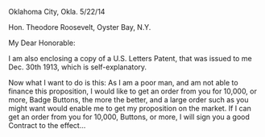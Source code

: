 Oklahoma City, Okla.
5/22/14

Hon. Theodore Roosevelt,
Oyster Bay, N.Y.

My Dear Honorable:

I am also enclosing a copy of a U.S. Letters Patent, that was issued to me Dec. 30th 1913, which is self-explanatory.

Now what I want to do is this: As I am a poor man, and am not able to finance this proposition, I would like to get an order from you for 10,000, or more, Badge Buttons, the more the better, and a large order such as you might want would enable me to get my proposition on the market. If I can get an order from you for 10,000, Buttons, or more, I will sign you a good Contract to the effect...